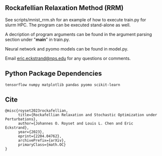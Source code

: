 ## Rockafellian Relaxation Method (RRM)

See scripts/mnist_rrm.sh for an example of how to execute train.py for slurm HPC. The program can be executed stand-alone as well.

A decription of program arguments can be found in the argument parsing section under "__main__" in train.py.

Neural network and pyomo models can be found in model.py.

Email eric.eckstrand@nps.edu for any questions or comments.

## Python Package Dependencies
`tensorflow numpy matplotlib pandas pyomo scikit-learn`

## Cite
```
@misc{royset2023rockafellian,
      title={Rockafellian Relaxation and Stochastic Optimization under Perturbations}, 
      author={Johannes O. Royset and Louis L. Chen and Eric Eckstrand},
      year={2023},
      eprint={2204.04762},
      archivePrefix={arXiv},
      primaryClass={math.OC}
}
```
